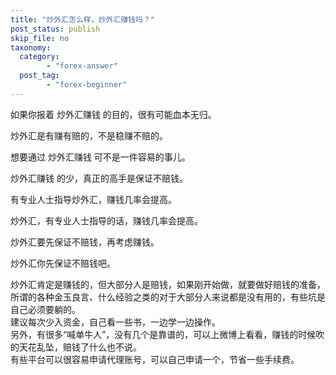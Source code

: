 ```yaml
---
title: "炒外汇怎么样，炒外汇赚钱吗？"
post_status: publish
skip_file: no
taxonomy:
  category:
        - "forex-answer"
  post_tag:
        - "forex-beginner"
---
```


如果你报着 炒外汇赚钱 的目的，很有可能血本无归。

炒外汇是有赚有赔的，不是稳赚不赔的。

想要通过 炒外汇赚钱 可不是一件容易的事儿。

炒外汇赚钱 的少，真正的高手是保证不赔钱。

有专业人士指导炒外汇，赚钱几率会提高。

炒外汇，有专业人士指导的话，赚钱几率会提高。

炒外汇要先保证不赔钱，再考虑赚钱。

炒外汇你先保证不赔钱吧。

炒外汇肯定是赚钱的，但大部分人是赔钱，如果刚开始做，就要做好赔钱的准备，所谓的各种金玉良言、什么经验之类的对于大部分人来说都是没有用的，有些坑是自己必须要躺的。  
建议每次少入资金，自己看一些书，一边学一边操作。  
另外，有很多“喊单牛人”，没有几个是靠谱的，可以上微博上看看，赚钱的时候吹的天花乱坠，赔钱了什么也不说。  
有些平台可以很容易申请代理账号，可以自己申请一个，节省一些手续费。
